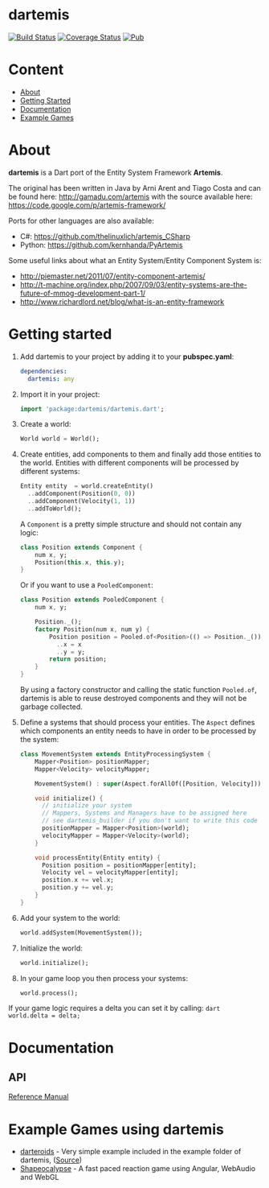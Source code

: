 dartemis
========
[![Build Status](https://travis-ci.org/denniskaselow/dartemis.svg?branch=master)](https://travis-ci.org/denniskaselow/dartemis)
[![Coverage Status](https://coveralls.io/repos/github/denniskaselow/dartemis/badge.svg?branch=master)](https://coveralls.io/github/denniskaselow/dartemis?branch=master)
[![Pub](https://img.shields.io/pub/v/dartemis.svg)](https://pub.dartlang.org/packages/dartemis)

Content
=======
* [About](#about)
* [Getting Started](#getting-started)
* [Documentation](#documentation)
* [Example Games](#example-games-using-dartemis)

About
=====
**dartemis** is a Dart port of the Entity System Framework **Artemis**.

The original has been written in Java by Arni Arent and Tiago Costa and can be found here: http://gamadu.com/artemis with the source available here: https://code.google.com/p/artemis-framework/

Ports for other languages are also available:

* C#: https://github.com/thelinuxlich/artemis_CSharp
* Python: https://github.com/kernhanda/PyArtemis

Some useful links about what an Entity System/Entity Component System is:

* http://piemaster.net/2011/07/entity-component-artemis/
* http://t-machine.org/index.php/2007/09/03/entity-systems-are-the-future-of-mmog-development-part-1/
* http://www.richardlord.net/blog/what-is-an-entity-framework

Getting started
===============
1. Add dartemis to your project by adding it to your **pubspec.yaml**:

    ```yaml
    dependencies:
      dartemis: any
    ```

2. Import it in your project:

    ```dart
    import 'package:dartemis/dartemis.dart';
    ```
3. Create a world:

    ```dart
    World world = World();
    ```
4. Create entities, add components to them and finally add those entities to the world. Entities with different components will be processed by different systems:

    ```dart
    Entity entity  = world.createEntity()
      ..addComponent(Position(0, 0))
      ..addComponent(Velocity(1, 1))
      ..addToWorld();
    ```
    A `Component` is a pretty simple structure and should not contain any logic:

    ```dart
    class Position extends Component {
        num x, y;
        Position(this.x, this.y);
    }
    ```
    Or if you want to use a `PooledComponent`:

    ```dart
    class Position extends PooledComponent {
        num x, y;
    
        Position._();
        factory Position(num x, num y) {
            Position position = Pooled.of<Position>(() => Position._())
              ..x = x
              ..y = y;
            return position;
        }
    }
    ```
    By using a factory constructor and calling the static function `Pooled.of`, dartemis is able to reuse destroyed components and they will not be garbage collected.

5. Define a systems that should process your entities. The `Aspect` defines which components an entity needs to have in order to be processed by the system:

    ```dart
    class MovementSystem extends EntityProcessingSystem {
        Mapper<Position> positionMapper;
        Mapper<Velocity> velocityMapper;

        MovementSystem() : super(Aspect.forAllOf([Position, Velocity]));

        void initialize() {
          // initialize your system
          // Mappers, Systems and Managers have to be assigned here
          // see dartemis_builder if you don't want to write this code
          positionMapper = Mapper<Position>(world);
          velocityMapper = Mapper<Velocity>(world);
        }

        void processEntity(Entity entity) {
          Position position = positionMapper[entity];
          Velocity vel = velocityMapper[entity];
          position.x += vel.x;
          position.y += vel.y;
        }
    }
    ```
6. Add your system to the world:

    ```dart
    world.addSystem(MovementSystem());
    ```
7. Initialize the world:

    ```dart
    world.initialize();
    ```
8. In your game loop you then process your systems:

    ```dart
    world.process();
    ```
If your game logic requires a delta you can set it by calling:
    ```dart
    world.delta = delta;
    ```

Documentation
=============
API
---
[Reference Manual](https://pub.dartlang.org/documentation/dartemis/latest/index.html)

Example Games using dartemis
============================
* [darteroids](https://denniskaselow.github.io/dartemis/example/darteroids/web/darteroids.html) - Very simple example included in the example folder of dartemis, ([Source](https://github.com/denniskaselow/dartemis/tree/master/example/web))
* [Shapeocalypse](https://isowosi.github.io/shapeocalypse/) - A fast paced reaction game using Angular, WebAudio and WebGL
